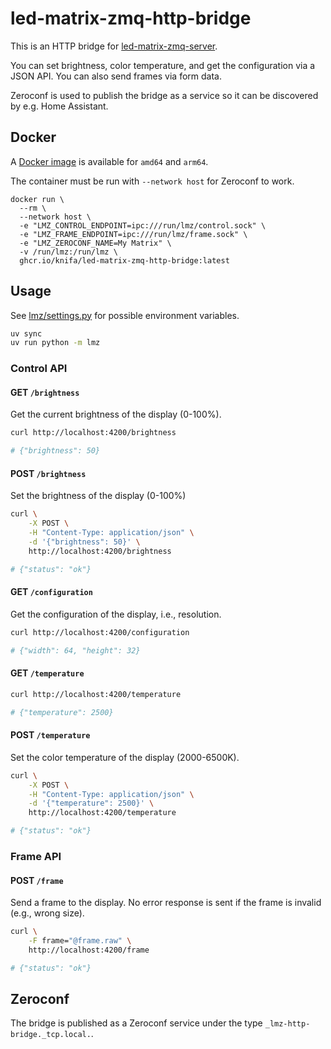 # led-matrix-zmq-http-bridge

This is an HTTP bridge for [led-matrix-zmq-server](https://github.com/knifa/led-matrix-zmq-server).

You can set brightness, color temperature, and get the configuration via a JSON API. You can also send frames via form data.

Zeroconf is used to publish the bridge as a service so it can be discovered by e.g. Home Assistant.

## Docker

A [Docker image](https://github.com/knifa/led-matrix-zmq-http-bridge/pkgs/container/led-matrix-zmq-http-bridge) is available for `amd64` and `arm64`.

The container must be run with `--network host` for Zeroconf to work.

```shell
docker run \
  --rm \
  --network host \
  -e "LMZ_CONTROL_ENDPOINT=ipc:///run/lmz/control.sock" \
  -e "LMZ_FRAME_ENDPOINT=ipc:///run/lmz/frame.sock" \
  -e "LMZ_ZEROCONF_NAME=My Matrix" \
  -v /run/lmz:/run/lmz \
  ghcr.io/knifa/led-matrix-zmq-http-bridge:latest
```

## Usage

See [lmz/settings.py](lmz/settings.py) for possible environment variables.

```bash
uv sync
uv run python -m lmz
```

### Control API

#### GET `/brightness`

Get the current brightness of the display (0-100%).

```bash
curl http://localhost:4200/brightness

# {"brightness": 50}
```

#### POST `/brightness`

Set the brightness of the display (0-100%)

```bash
curl \
    -X POST \
    -H "Content-Type: application/json" \
    -d '{"brightness": 50}' \
    http://localhost:4200/brightness

# {"status": "ok"}
```

#### GET `/configuration`

Get the configuration of the display, i.e., resolution.

```bash
curl http://localhost:4200/configuration

# {"width": 64, "height": 32}
```

#### GET `/temperature`
```bash
curl http://localhost:4200/temperature

# {"temperature": 2500}
```

####  POST `/temperature`

Set the color temperature of the display (2000-6500K).

```bash
curl \
    -X POST \
    -H "Content-Type: application/json" \
    -d '{"temperature": 2500}' \
    http://localhost:4200/temperature

# {"status": "ok"}
```

### Frame API

#### POST `/frame`

Send a frame to the display. No error response is sent if the frame is invalid (e.g., wrong size).

```bash
curl \
    -F frame="@frame.raw" \
    http://localhost:4200/frame

# {"status": "ok"}
```

## Zeroconf

The bridge is published as a Zeroconf service under the type `_lmz-http-bridge._tcp.local.`.
